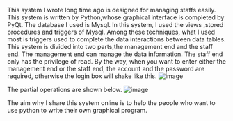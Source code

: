 This system I wrote long time ago is designed for managing staffs easily. This system is written by Python,whose graphical interface is completed by PyQt. The database I used is Mysql. In this system, I used the views ,stored procedures and triggers of Mysql. Among  these techniques, what I used most is triggers used to complete the data 
interactions between data tables.
This system is divided into two parts,the management end and the  staff end. The management end can manage the data information. The staff end only has the privilege of read. By the way, when you want to enter either  the management end or the staff end, the account and the password are required, otherwise the login box will shake like this.
![image](https://github.com/Jacob-Dong/Staff-Management-System/tree/master/pic/1.gif)

The partial operations are shown below.
![image](https://github.com/Jacob-Dong/Staff-Management-System/tree/master/pic/2.gif)

The aim why I share this system online is to help the people who want to use python to write their own graphical program.

